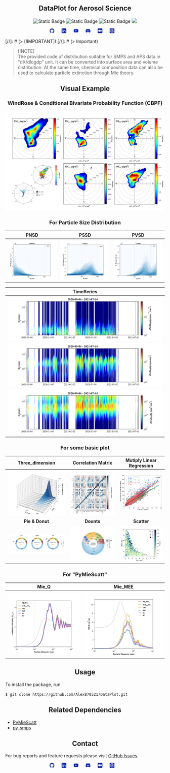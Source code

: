 ## <div align="center">DataPlot for Aerosol Science</div>

<p align="center">

  <img alt="Static Badge" src="https://img.shields.io/badge/python-3.12-blue?logo=python">
  <img alt="Static Badge" src="https://img.shields.io/badge/License-MIT-yellow">
  <img alt="Static Badge" src="https://img.shields.io/badge/github-updating-red?logo=github">
  <img src="https://img.shields.io/badge/testing-green?logo=Pytest&logoColor=blue">

</p>

<div align="center">

  <a href="https://github.com/Alex870521/DataPlot"><img src="assets/media/logo-social-github.png" width="3%" alt="Alex870521 GitHub"></a>
  <img src="assets/media/logo-transparent.png" width="3%">
  <a href="https://www.linkedin.com/in/Alex870521/"><img src="assets/media/logo-social-linkedin.png" width="3%" alt="Alex870521 LinkedIn"></a>
  <img src="assets/media/logo-transparent.png" width="3%">
  <a href="https://www.youtube.com/@user-zc9nd2wn1i"><img src="assets/media/logo-social-youtube.png" width="3%" alt="Alex870521 YouTube"></a>
  <img src="assets/media/logo-transparent.png" width="3%">
  <a href="https://www.youtube.com/@user-zc9nd2wn1i"><img src="assets/media/logo-social-discord.png" width="3%" alt="Alex870521 Discord"></a>
  <img src="assets/media/logo-transparent.png" width="3%">
  <a href="https://medium.com/@alex870521"><img src="assets/media/logo-social-medium.png" width="3%" alt="Alex870521 Medium"></a>
  <img src="assets/media/logo-transparent.png" width="3%">
  <a href="https://www.threads.net/@mas__870521"><img src="assets/media/logo-social-threads.png" width="3%" alt="Alex870521 Medium"></a>
  <img src="assets/media/logo-transparent.png" width="3%">

</div>

[//]: # (> [!IMPORTANT]\)
[//]: # (> Important)

> [!NOTE]\
> The provided code of distribution suitable for SMPS and APS data in "dX/dlogdp" unit. 
> It can be converted into surface area and volume distribution. At the same time, 
> chemical composition data can also be used to calculate particle extinction through Mie theory.


## <div align="center">Visual Example</div>

### <div align="center">WindRose & Conditional Bivariate Probability Function (CBPF)</div>

![WindRose](assets/figure/wind_rose.png)

### <div align="center">For Particle Size Distribution</div>

|                  **PNSD**                   |                  **PSSD**                   |                  **PVSD**                   |
|:-------------------------------------------:|:-------------------------------------------:|:-------------------------------------------:|
|   ![PNSD](assets/figure/PNSD_heatmap.png)   |   ![PSSD](assets/figure/PSSD_heatmap.png)   |   ![PVSD](assets/figure/PVSD_heatmap.png)   |

|               **TimeSeries**                |
|:-------------------------------------------:|
| ![PNSD](assets/figure/PNSD_heatmap_tms.png) |
| ![PSSD](assets/figure/PSSD_heatmap_tms.png) |
| ![PVSD](assets/figure/PVSD_heatmap_tms.png) |

### <div align="center">For some basic plot</div>

|                **Three_dimension**                 |                **Correlation Matrix**                |         **Mutiply Linear Regression**         |
|:--------------------------------------------------:|:----------------------------------------------------:|:---------------------------------------------:|
|        ![PSD 3D](assets/figure/psd_3D.png)         | ![Correlation Matrix](assets/figure/corr_matrix.png) | ![IMPROVE MLR](assets/figure/IMPROVE_MLR.png) |
|                  **Pie & Donut**                   |                      **Dounts**                      |                  **Scatter**                  |
| ![IMPROVE donuts](assets/figure/IMPROVE_donut.png) |   ![IMPROVE bar](assets/figure/IMPROVE_donuts.png)   |     ![scatter](assets/figure/scatter.png)     |

### <div align="center">For "PyMieScatt"</div>

|             **Mie_Q**             |              **Mie_MEE**              |
|:---------------------------------:|:-------------------------------------:|
| ![Mie Q](assets/figure/Mie_Q.png) | ![Mie MEE](assets/figure/Mie_MEE.png) |     |



## <div align="center">Usage</div>

To install the package, run

    $ git clone https://github.com/Alex870521/DataPlot.git


## <div align="center">Related Dependencies</div>
* [PyMieScatt](https://github.com/bsumlin/PyMieScatt.git)
* [py-smps](https://github.com/quant-aq/py-smps.git)


## <div align="center">Contact</div>
For bug reports and feature requests please visit [GitHub Issues](https://github.com/Alex870521/DataPlot/issues).

<div align="center">

  <a href="https://github.com/Alex870521/DataPlot"><img src="assets/media/logo-social-github.png" width="3%" alt="Alex870521 GitHub"></a>
  <img src="assets/media/logo-transparent.png" width="3%">
  <a href="https://www.linkedin.com/in/Alex870521/"><img src="assets/media/logo-social-linkedin.png" width="3%" alt="Alex870521 LinkedIn"></a>
  <img src="assets/media/logo-transparent.png" width="3%">
  <a href="https://www.youtube.com/@user-zc9nd2wn1i"><img src="assets/media/logo-social-youtube.png" width="3%" alt="Alex870521 YouTube"></a>
  <img src="assets/media/logo-transparent.png" width="3%">
  <a href="https://www.youtube.com/@user-zc9nd2wn1i"><img src="assets/media/logo-social-discord.png" width="3%" alt="Alex870521 Discord"></a>
  <img src="assets/media/logo-transparent.png" width="3%">
  <a href="https://medium.com/@alex870521"><img src="assets/media/logo-social-medium.png" width="3%" alt="Alex870521 Medium"></a>
  <img src="assets/media/logo-transparent.png" width="3%">
  <a href="https://www.threads.net/@mas__870521"><img src="assets/media/logo-social-threads.png" width="3%" alt="Alex870521 Medium"></a>
  <img src="assets/media/logo-transparent.png" width="3%">

</div>
